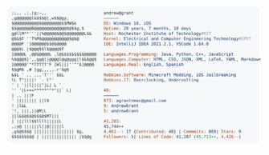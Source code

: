 <a href="https://github.com/tylermong/tylermong">
  <picture>
    <source media="(prefers-color-scheme: dark)" srcset="https://raw.githubusercontent.com/tylermong/tylermong/refs/heads/main/dark_mode.svg?token=GHSAT0AAAAAACXH2ZKDNA4AWVW6QFWBQFD4ZYFWNYQ">
    <img alt="Andrew Grant's GitHub Profile README" src="https://raw.githubusercontent.com/tylermong/tylermong/refs/heads/main/light_mode.svg?token=GHSAT0AAAAAACXH2ZKCZQ6YE3HSTSEFNOJOZYFWN7Q">
  </picture>
</a>